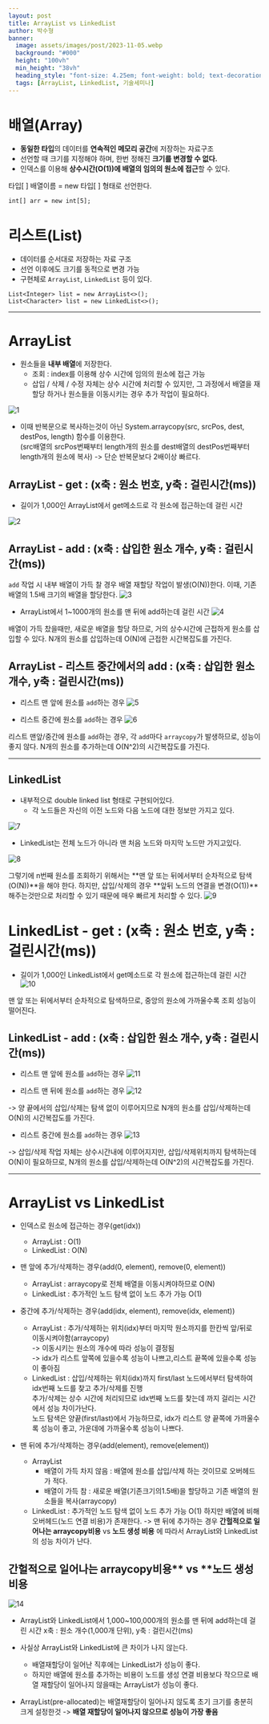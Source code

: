 ```yaml
---
layout: post
title: ArrayList vs LinkedList
author: 박수형
banner:
  image: assets/images/post/2023-11-05.webp
  background: "#000"
  height: "100vh"
  min_height: "38vh"
  heading_style: "font-size: 4.25em; font-weight: bold; text-decoration: underline"
  tags: [ArrayList, LinkedList, 기술세미나]
---
```


# 배열(Array)
- **동일한 타입**의 데이터를 **연속적인 메모리 공간**에 저장하는 자료구조
- 선언할 때 크기를 지정해야 하며, 한번 정해진 **크기를 변경할 수 없다.**
- 인덱스를 이용해 **상수시간(O(1))에 배열의 임의의 원소에 접근**할 수 있다.

타입\[ ] 배열이름 = new 타입\[ ] 형태로 선언한다.
``` 
int[] arr = new int[5];
```

# 리스트(List)
- 데이터를 순서대로 저장하는 자료 구조
- 선언 이후에도 크기를 동적으로 변경 가능
- 구현체로 `ArrayList`, `LinkedList` 등이 있다.
```
List<Integer> list = new ArrayList<>();
List<Character> list = new LinkedList<>();
```

---

# ArrayList
- 원소들을 **내부 배열**에 저장한다.
  - 조회 : index를 이용해 상수 시간에 임의의 원소에 접근 가능
  - 삽입 / 삭제 / 수정 자체는 상수 시간에 처리할 수 있지만, 그 과정에서 배열을 재할당 하거나 원소들을 이동시키는 경우 추가 작업이 필요하다.

![1](https://github.com/user-attachments/assets/a7fc2885-1e9b-4e7f-958d-a28e6b6f67e9)


- 이때 반복문으로 복사하는것이 아닌 System.arraycopy(src, srcPos, dest, destPos, length) 함수를 이용한다.<br>
(src배열의 srcPos번째부터 length개의 원소를 dest배열의 destPos번째부터 length개의 원소에 복사)
-> 단순 반복문보다 2배이상 빠르다.


## ArrayList - get : (x축 : 원소 번호, y축 : 걸린시간(ms))

- 길이가 1,000인 ArrayList에서 get메소드로 각 원소에 접근하는데 걸린 시간

![2](https://github.com/user-attachments/assets/fbe55742-5fbb-42e8-b991-9df1d7bd5a60)




## ArrayList - add : (x축 : 삽입한 원소 개수, y축 : 걸린시간(ms))

`add` 작업 시 내부 배열이 가득 찰 경우 배열 재할당 작업이 발생(O(N))한다.
이때, 기존 배열의 1.5배 크기의 배열을 할당한다.
![3](https://github.com/user-attachments/assets/3ba12cdd-4eb0-4cb8-a5c7-4dd31cbf74c8)

- ArrayList에서 1~1000개의 원소를 맨 뒤에 add하는데 걸린 시간
![4](https://github.com/user-attachments/assets/9c12ed7c-e7b1-44af-a73c-acc57df9c34e)

배열이 가득 찼을때만, 새로운 배열을 할당 하므로, 거의 상수시간에 근접하게 원소를 삽입할 수 있다.
N개의 원소를 삽입하는데 O(N)에 근접한 시간복잡도를 가진다.

## ArrayList - 리스트 중간에서의 add : (x축 : 삽입한 원소 개수, y축 : 걸린시간(ms))

- 리스트 맨 앞에 원소를 `add`하는 경우 
![5](https://github.com/user-attachments/assets/4199807f-4e6f-455b-a1c9-f8d35a727db6)


- 리스트 중간에 원소를 `add`하는 경우
![6](https://github.com/user-attachments/assets/b41bea2c-e5e9-4750-bd03-2e1f9e1b13cf)



리스트 맨앞/중간에 원소를 `add`하는 경우, 각 `add`마다 `arraycopy`가 발생하므로, 성능이 좋지 않다.
N개의 원소를 추가하는데 O(N^2)의 시간복잡도를 가진다.

---
## LinkedList
- 내부적으로 double linked list 형태로 구현되어있다.
  - 각 노드들은 자신의 이전 노드와 다음 노드에 대한 정보만 가지고 있다.

![7](https://github.com/user-attachments/assets/94eada81-cf5b-4ef7-a229-550bf32690ac)


  - LinkedList는 전체 노드가 아니라 맨 처음 노드와 마지막 노드만 가지고있다.

![8](https://github.com/user-attachments/assets/446d1a4c-462e-4c39-a064-5738a7cf6e0b)


그렇기에 n번째 원소를 조회하기 위해서는 **맨 앞 또는 뒤에서부터 순차적으로 탐색(O(N))**을 해야 한다.
하지만, 삽입/삭제의 경우 **앞뒤 노드의 연결을 변경(O(1))**해주는것만으로 처리할 수 있기 때문에 매우 빠르게 처리할 수 있다.
![9](https://github.com/user-attachments/assets/89ff3a37-5316-4948-a78f-29bba3bb4dc0)

# LinkedList - get : (x축 : 원소 번호, y축 : 걸린시간(ms))

- 길이가 1,000인 LinkedList에서 get메소드로 각 원소에 접근하는데 걸린 시간
![10](https://github.com/user-attachments/assets/10f81e6a-2896-4eaa-bf93-c14146052aab)


맨 앞 또는 뒤에서부터 순차적으로 탐색하므로, 중앙의 원소에 가까울수록 조회 성능이 떨어진다.

## LinkedList - add : (x축 : 삽입한 원소 개수, y축 : 걸린시간(ms))

- 리스트 맨 앞에 원소를 `add`하는 경우
![11](https://github.com/user-attachments/assets/2d971a5d-797a-42fe-82a4-4c7d140150c1)

- 리스트 맨 뒤에 원소를 `add`하는 경우
![12](https://github.com/user-attachments/assets/2ebecd3f-5d5c-47cc-9b52-1ecb60e9b703)

-> 양 끝에서의 삽입/삭제는 탐색 없이 이루어지므로 N개의 원소를 삽입/삭제하는데 O(N)의 시간복잡도를 가진다.
  
- 리스트 중간에 원소를 `add`하는 경우
![13](https://github.com/user-attachments/assets/63faeffc-49d7-4895-b0d7-ec3a4ff50763)

-> 삽입/삭제 작업 자체는 상수시간내에 이루어지지만, 삽입/삭제위치까지 탐색하는데 O(N)이 필요하므로, N개의 원소를 삽입/삭제하는데 O(N^2)의 시간복잡도를 가진다.


---
# ArrayList vs LinkedList

- 인덱스로 원소에 접근하는 경우(get(idx))
  - ArrayList : O(1)
  - LinkedList : O(N)


- 맨 앞에 추가/삭제하는 경우(add(0, element), remove(0, element))
  - ArrayList : arraycopy로 전체 배열을 이동시켜야하므로 O(N)
  - LinkedList : 추가적인 노드 탐색 없이 노드 추가 가능 O(1)
  
- 중간에 추가/삭제하는 경우(add(idx, element), remove(idx, element))
  - ArrayList : 추가/삭제하는 위치(idx)부터 마지막 원소까지를 한칸씩 앞/뒤로 이동시켜야함(arraycopy)<br>
-> 이동시키는 원소의 개수에 따라 성능이 결정됨<br>
-> idx가 리스트 앞쪽에 있을수록 성능이 나쁘고,리스트 끝쪽에 있을수록 성능이 좋아짐
  - LinkedList : 삽입/삭제하는 위치(idx)까지 first/last 노드에서부터 탐색하여 idx번째 노드를 찾고 추가/삭제를 진행<br>
추가/삭제는 상수 시간에 처리되므로 idx번째 노드를 찾는데 까지 걸리는 시간에서 성능 차이가난다.<br>
노드 탐색은 양끝(first/last)에서 가능하므로, idx가 리스트 양 끝쪽에 가까울수록 성능이 좋고, 가운데에 가까울수록 성능이 나쁘다.

- 맨 뒤에 추가/삭제하는 경우(add(element), remove(element))
  - ArrayList
    - 배열이 가득 차지 않음 : 배열에 원소를 삽입/삭제 하는 것이므로 오버헤드가 적다.
    - 배열이 가득 참 : 새로운 배열(기존크기의1.5배)을 할당하고 기존 배열의 원소들을 복사(arraycopy)
  - LinkedList : 추가적인 노드 탐색 없이 노드 추가 가능 O(1) 하지만 배열에 비해 오버헤드(노드 연결 비용)가 존재한다.
-> 맨 뒤에 추가하는 경우 **간헐적으로 일어나는 arraycopy비용** vs **노드 생성 비용** 에 따라서 ArrayList와 LinkedList의 성능 차이가 난다.

## 간헐적으로 일어나는 arraycopy비용** vs **노드 생성 비용

![14](https://github.com/user-attachments/assets/d7002ad5-4828-4591-a90d-9a8fc264c5d0)


- ArrayList와 LinkedList에서 1,000~100,000개의 원소를 맨 뒤에 add하는데 걸린 시간
x축 : 원소 개수(1,000개 단위), y축 : 걸린시간(ms)

- 사실상 ArrayList와 LinkedList에 큰 차이가 나지 않는다.
  - 배열재할당이 일어난 직후에는 LinkedList가 성능이 좋다.
  - 하지만 배열에 원소를 추가하는 비용이 노드를 생성 연결 비용보다 작으므로 배열 재할당이 일어나지 않을때는 ArrayList가 성능이 좋다.
- ArrayList(pre-allocated)는 배열재할당이 일어나지 않도록 초기 크기를 충분히 크게 설정한것
-> **배열 재할당이 일어나지 않으므로 성능이 가장 좋음** 

